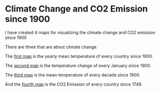 # Climate Change and CO2 Emission since 1900


I have created 4 maps for visualizing the climate change and CO2 emission since 1900

There are three that are about climate change.

The [first map](annual_temperature_map.html) is the yearly mean temperature of every country since 1900.

The [second map](january_temperature_map.html) is the temperature change of every January since 1900.

The [third map](decade_temperature_map.html) is the mean temperature of every decade since 1900.

And the [fourth map](emission_map.html) is the CO2 Emission of every country since 1749.
